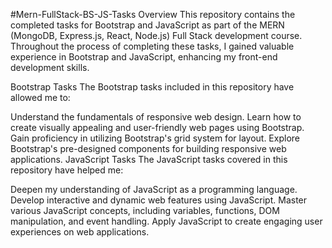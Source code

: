 #Mern-FullStack-BS-JS-Tasks
Overview
This repository contains the completed tasks for Bootstrap and JavaScript as part of the MERN (MongoDB, Express.js, React, Node.js) Full Stack development course. Throughout the process of completing these tasks, I gained valuable experience in Bootstrap and JavaScript, enhancing my front-end development skills.

Bootstrap Tasks
The Bootstrap tasks included in this repository have allowed me to:

Understand the fundamentals of responsive web design.
Learn how to create visually appealing and user-friendly web pages using Bootstrap.
Gain proficiency in utilizing Bootstrap's grid system for layout.
Explore Bootstrap's pre-designed components for building responsive web applications.
JavaScript Tasks
The JavaScript tasks covered in this repository have helped me:

Deepen my understanding of JavaScript as a programming language.
Develop interactive and dynamic web features using JavaScript.
Master various JavaScript concepts, including variables, functions, DOM manipulation, and event handling.
Apply JavaScript to create engaging user experiences on web applications.

